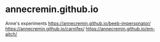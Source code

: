 # annecremin.github.io

Anne's experiments
https://annecremin.github.io/beeb-impersonator/
https://annecremin.github.io/carnifex/
https://annecremin.github.io/em-aitch/
